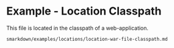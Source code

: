 # Example - Location Classpath


This file is located in the classpath of a web-application.

```
smarkdown/examples/locations/location-war-file-classpath.md
```
